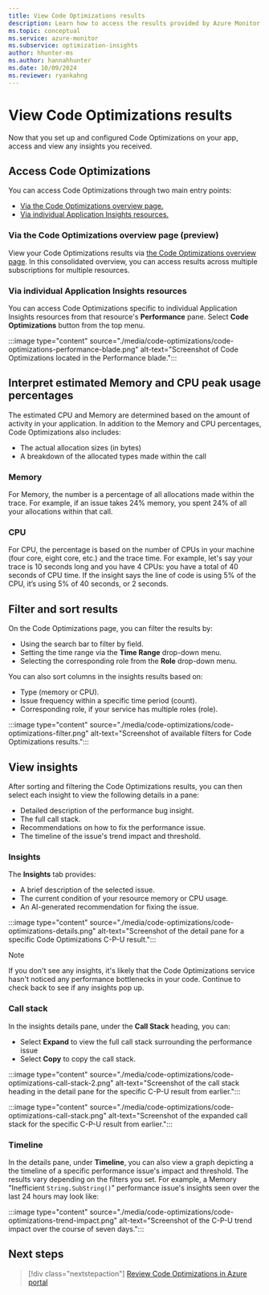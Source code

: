 ```yaml
---
title: View Code Optimizations results
description: Learn how to access the results provided by Azure Monitor's Code Optimizations feature.
ms.topic: conceptual
ms.service: azure-monitor
ms.subservice: optimization-insights
author: hhunter-ms
ms.author: hannahhunter
ms.date: 10/09/2024
ms.reviewer: ryankahng
---
```


# View Code Optimizations results

Now that you set up and configured Code Optimizations on your app, access and view any insights you received. 

## Access Code Optimizations

You can access Code Optimizations through two main entry points:

- [Via the Code Optimizations overview page.](#via-the-code-optimizations-overview-page-preview)
- [Via individual Application Insights resources.](#via-individual-application-insights-resources)

### Via the Code Optimizations overview page (preview)

View your Code Optimizations results via [the Code Optimizations overview page](https://aka.ms/codeoptimizations). In this consolidated overview, you can access results across multiple subscriptions for multiple resources. 

<!--placeholder
:::image type="content" source="./media/code-optimizations/code-optimizations-performance-blade.png" alt-text="Screenshot of Code Optimizations located in the Performance blade.":::
-->

### Via individual Application Insights resources

You can access Code Optimizations specific to individual Application Insights resources from that resource's **Performance** pane. Select **Code Optimizations** button from the top menu.

:::image type="content" source="./media/code-optimizations/code-optimizations-performance-blade.png" alt-text="Screenshot of Code Optimizations located in the Performance blade.":::

## Interpret estimated Memory and CPU peak usage percentages

The estimated CPU and Memory are determined based on the amount of activity in your application. In addition to the Memory and CPU percentages, Code Optimizations also includes:

- The actual allocation sizes (in bytes)
- A breakdown of the allocated types made within the call

### Memory
For Memory, the number is a percentage of all allocations made within the trace. For example, if an issue takes 24% memory, you spent 24% of all your allocations within that call.

### CPU
For CPU, the percentage is based on the number of CPUs in your machine (four core, eight core, etc.) and the trace time. For example, let's say your trace is 10 seconds long and you have 4 CPUs: you have a total of 40 seconds of CPU time. If the insight says the line of code is using 5% of the CPU, it’s using 5% of 40 seconds, or 2 seconds.

## Filter and sort results

On the Code Optimizations page, you can filter the results by:

- Using the search bar to filter by field.
- Setting the time range via the **Time Range** drop-down menu.
- Selecting the corresponding role from the **Role** drop-down menu.

You can also sort columns in the insights results based on:

- Type (memory or CPU).
- Issue frequency within a specific time period (count).
- Corresponding role, if your service has multiple roles (role).

:::image type="content" source="./media/code-optimizations/code-optimizations-filter.png" alt-text="Screenshot of available filters for Code Optimizations results.":::

## View insights

After sorting and filtering the Code Optimizations results, you can then select each insight to view the following details in a pane:

- Detailed description of the performance bug insight.
- The full call stack.
- Recommendations on how to fix the performance issue.
- The timeline of the issue's trend impact and threshold.

### Insights

The **Insights** tab provides:
- A brief description of the selected issue. 
- The current condition of your resource memory or CPU usage. 
- An AI-generated recommendation for fixing the issue. 

:::image type="content" source="./media/code-optimizations/code-optimizations-details.png" alt-text="Screenshot of the detail pane for a specific Code Optimizations C-P-U result.":::

> [!NOTE]
> If you don't see any insights, it's likely that the Code Optimizations service hasn't noticed any performance bottlenecks in your code. Continue to check back to see if any insights pop up. 

### Call stack

In the insights details pane, under the **Call Stack** heading, you can:

- Select **Expand** to view the full call stack surrounding the performance issue
- Select **Copy** to copy the call stack.

:::image type="content" source="./media/code-optimizations/code-optimizations-call-stack-2.png" alt-text="Screenshot of the call stack heading in the detail pane for the specific C-P-U result from earlier.":::

:::image type="content" source="./media/code-optimizations/code-optimizations-call-stack.png" alt-text="Screenshot of the expanded call stack for the specific C-P-U result from earlier.":::

### Timeline

In the details pane, under **Timeline**, you can also view a graph depicting a the timeline of a specific performance issue's impact and threshold. The results vary depending on the filters you set. For example, a Memory "Inefficient `String.SubString()`" performance issue's insights seen over the last 24 hours may look like:

:::image type="content" source="./media/code-optimizations/code-optimizations-trend-impact.png" alt-text="Screenshot of the C-P-U trend impact over the course of seven days.":::

## Next steps

> [!div class="nextstepaction"]
> [Review Code Optimizations in Azure portal](https://aka.ms/codeoptimizations)

